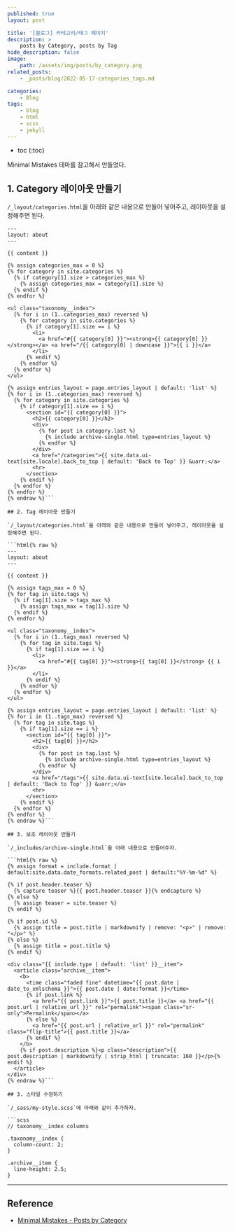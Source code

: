 ```yaml
---
published: true
layout: post

title: '[블로그] 카테고리/태그 페이지'
description: >
    posts by Category, posts by Tag
hide_description: false
image:
    path: /assets/img/posts/by_category.png
related_posts:
    - _posts/blog/2022-05-17-categories_tags.md

categories:
    - Blog
tags:
    - blog
    - html
    - scss
    - jekyll
---
```

* toc
{:toc}

Minimal Mistakes 테마를 참고해서 만들었다.  

## 1. Category 레이아웃 만들기

`/_layout/categories.html`을 아래와 같은 내용으로 만들어 넣어주고, 레이아웃을 설정해주면 된다.  

```html{% raw %}
---
layout: about
---

{{ content }}

{% assign categories_max = 0 %}
{% for category in site.categories %}
  {% if category[1].size > categories_max %}
    {% assign categories_max = category[1].size %}
  {% endif %}
{% endfor %}

<ul class="taxonomy__index">
  {% for i in (1..categories_max) reversed %}
    {% for category in site.categories %}
      {% if category[1].size == i %}
        <li>
          <a href="#{{ category[0] }}"><strong>{{ category[0] }}</strong></a> <a href="/{{ category[0] | downcase }}">{{ i }}</a>
        </li>
      {% endif %}
    {% endfor %}
  {% endfor %}
</ul>

{% assign entries_layout = page.entries_layout | default: 'list' %}
{% for i in (1..categories_max) reversed %}
  {% for category in site.categories %}
    {% if category[1].size == i %}
      <section id="{{ category[0] }}">
        <h2>{{ category[0] }}</h2>
        <div>
          {% for post in category.last %}
            {% include archive-single.html type=entries_layout %}
          {% endfor %}
        </div>
        <a href="/categories">{{ site.data.ui-text[site.locale].back_to_top | default: 'Back to Top' }} &uarr;</a>
        <hr>
      </section>
    {% endif %}
  {% endfor %}
{% endfor %}
{% endraw %}```

## 2. Tag 레이아웃 만들기

`/_layout/categories.html`을 아래와 같은 내용으로 만들어 넣어주고, 레이아웃을 설정해주면 된다.  

```html{% raw %}
---
layout: about
---

{{ content }}

{% assign tags_max = 0 %}
{% for tag in site.tags %}
  {% if tag[1].size > tags_max %}
    {% assign tags_max = tag[1].size %}
  {% endif %}
{% endfor %}

<ul class="taxonomy__index">
  {% for i in (1..tags_max) reversed %}
    {% for tag in site.tags %}
      {% if tag[1].size == i %}
        <li>
          <a href="#{{ tag[0] }}"><strong>{{ tag[0] }}</strong> {{ i }}</a>
        </li>
      {% endif %}
    {% endfor %}
  {% endfor %}
</ul>

{% assign entries_layout = page.entries_layout | default: 'list' %}
{% for i in (1..tags_max) reversed %}
  {% for tag in site.tags %}
    {% if tag[1].size == i %}
      <section id="{{ tag[0] }}">
        <h2>{{ tag[0] }}</h2>
        <div>
          {% for post in tag.last %}
            {% include archive-single.html type=entries_layout %}
          {% endfor %}
        </div>
        <a href="/tags">{{ site.data.ui-text[site.locale].back_to_top | default: 'Back to Top' }} &uarr;</a>
        <hr>
      </section>
    {% endif %}
  {% endfor %}
{% endfor %}
{% endraw %}```

## 3. 보조 레이아웃 만들기

`/_includes/archive-single.html`을 아래 내용으로 만들어주자.  

```html{% raw %}
{% assign format = include.format | default:site.data.date_formats.related_post | default:"%Y-%m-%d" %}

{% if post.header.teaser %}
  {% capture teaser %}{{ post.header.teaser }}{% endcapture %}
{% else %}
  {% assign teaser = site.teaser %}
{% endif %}

{% if post.id %}
  {% assign title = post.title | markdownify | remove: "<p>" | remove: "</p>" %}
{% else %}
  {% assign title = post.title %}
{% endif %}

<div class="{{ include.type | default: 'list' }}__item">
  <article class="archive__item">
    <b>
      <time class="faded fine" datetime="{{ post.date | date_to_xmlschema }}">{{ post.date | date:format }}</time>
      {% if post.link %}
        <a href="{{ post.link }}">{{ post.title }}</a> <a href="{{ post.url | relative_url }}" rel="permalink"><span class="sr-only">Permalink</span></a>
      {% else %}
        <a href="{{ post.url | relative_url }}" rel="permalink" class="flip-title">{{ post.title }}</a>
      {% endif %}
    </b>
    {% if post.description %}<p class="description">{{ post.description | markdownify | strip_html | truncate: 160 }}</p>{% endif %}
  </article>
</div>
{% endraw %}```

## 3. 스타일 수정하기

`/_sass/my-style.scss`에 아래와 같이 추가하자.  

```scss
// taxonomy__index columns

.taxonomy__index {
  column-count: 2;
}

.archive__item {
  line-height: 2.5;
}
```

---
## Reference
- [Minimal Mistakes - Posts by Category](https://mmistakes.github.io/minimal-mistakes/categories/)